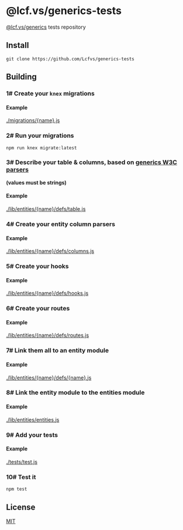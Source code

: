 # @lcf.vs/generics-tests

[@lcf.vs/generics](https://github.com/Lcfvs/generics) tests repository


## Install

`git clone https://github.com/Lcfvs/generics-tests`


## Building


### 1# Create your `knex` migrations

#### Example
[./migrations/{name}.js](./migrations/events.js)


### 2# Run your migrations

`npm run knex migrate:latest`


### 3# Describe your table & columns, based on [generics W3C parsers](https://github.com/Lcfvs/generics/tree/master/lib/validation/parsers/w3c)

**(values must be strings)**

#### Example
[./lib/entities/{name}/defs/table.js](./lib/entities/events/defs/table.js)


### 4# Create your entity column parsers

#### Example
[./lib/entities/{name}/defs/columns.js](./lib/entities/events/defs/columns.js)


### 5# Create your hooks

#### Example
[./lib/entities/{name}/defs/hooks.js](./lib/entities/events/defs/hooks.js)


### 6# Create your routes

#### Example
[./lib/entities/{name}/defs/routes.js](./lib/entities/events/defs/routes.js)


### 7# Link them all to an entity module

#### Example
[./lib/entities/{name}/defs/{name}.js](./lib/entities/events/events.js)


### 8# Link the entity module to the entities module

#### Example
[./lib/entities/entities.js](./lib/entities/entities.js)


### 9# Add your tests

#### Example
[./tests/test.js](./tests/test.js)


### 10# Test it

`npm test`


## License

[MIT](./LICENSE)
